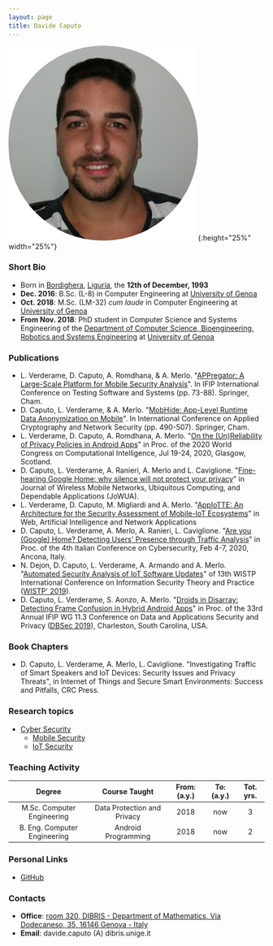 ```yaml
--- 
layout: page
title: Davide Caputo
---
```


![Davide's pic is missing.](/pics/caputo.png){:height="25%" width="25%"}

### Short Bio

- Born in [Bordighera](https://it.wikipedia.org/wiki/Bordighera), [Liguria](https://en.wikipedia.org/wiki/Liguria), the **12th of December, 1993**
- **Dec. 2016**: B.Sc. (L-8) in Computer Engineering at [University of Genoa](https://en.wikipedia.org/wiki/University_of_Genoa)
- **Oct. 2018**: M.Sc. (LM-32) *cum laude* in Computer Engineering at [University of Genoa](https://en.wikipedia.org/wiki/University_of_Genoa)
- **From Nov. 2018**: PhD student in Computer Science and Systems Engineering of the [Department of Computer Science, Bioengineering, Robotics and Systems Engineering](http://www.dibris.unige.it/) at [University of Genoa](https://en.wikipedia.org/wiki/University_of_Genoa)

### Publications

- L. Verderame, D. Caputo, A. Romdhana, &  A. Merlo. "[APPregator: A Large-Scale Platform for Mobile Security Analysis](https://link.springer.com/chapter/10.1007/978-3-030-64881-7_5)". In IFIP International Conference on Testing Software and Systems (pp. 73-88). Springer, Cham.
- D. Caputo, L. Verderame, & A. Merlo. "[MobHide: App-Level Runtime Data Anonymization on Mobile](https://link.springer.com/chapter/10.1007/978-3-030-61638-0_27)". In International Conference on Applied Cryptography and Network Security (pp. 490-507). Springer, Cham.
- L. Verderame, D. Caputo, A. Romdhana, A. Merlo. "[On the (Un)Reliability of Privacy Policies in Android Apps](../../papers/On_the_UnReliability_of_Privacy_Policies_in_Android.pdf)" in Proc. of the 2020 World Congress on Computational Intelligence, Jul 19-24, 2020, Glasgow, Scotland.
- D. Caputo, L. Verderame, A. Ranieri, A. Merlo and L. Caviglione. "[Fine-hearing Google Home: why silence will not protect your privacy](https://dx.doi.org/10.22667/JOWUA.2020.03.31.035)" in Journal of Wireless Mobile Networks, Ubiquitous Computing, and Dependable Applications (JoWUA).
- L. Verderame, D. Caputo, M. Migliardi and A. Merlo. "[AppIoTTE: An Architecture for the Security Assessment of Mobile-IoT Ecosystems](https://link.springer.com/chapter/10.1007%2F978-3-030-44038-1_79)" in Web, Artificial Intelligence and Network Applications
- D. Caputo, L. Verderame, A. Merlo, A. Ranieri, L. Caviglione. "[Are you (Google) Home? Detecting Users' Presence through Traffic Analysis](http://ceur-ws.org/Vol-2597/paper-10.pdf)" in Proc. of the 4th Italian Conference on Cybersecurity, Feb 4-7, 2020, Ancona, Italy.
- N. Dejon, D. Caputo, L. Verderame, A. Armando and A. Merlo. "[Automated Security Analysis of IoT Software Updates](https://link.springer.com/chapter/10.1007%2F978-3-030-41702-4_14)" of 13th WISTP International Conference on Information Security Theory and Practice ([WISTP' 2019](http://www.wistp.org/)).
- D. Caputo, L. Verderame, S. Aonzo, A. Merlo. "[Droids in Disarray: Detecting Frame Confusion in Hybrid Android Apps](https://link.springer.com/chapter/10.1007/978-3-030-22479-0_7)" in Proc. of the 33rd Annual IFIP WG 11.3 Conference on Data and Applications Security and Privacy ([DBSec 2019](https://dbsec2019.cse.sc.edu/)), Charleston, South Carolina, USA.

### Book Chapters

- D. Caputo, L. Verderame, A. Merlo, L. Caviglione. "Investigating Traffic of Smart Speakers and IoT Devices:  Security Issues and Privacy Threats", in Internet of Things and Secure Smart Environments: Success and Pitfalls, CRC Press.

### Research topics

- [Cyber Security](https://en.wikipedia.org/wiki/Computer_security)
  * [Mobile Security](https://en.wikipedia.org/wiki/Mobile_security)
  * [IoT Security](https://www.owasp.org/index.php/OWASP_Internet_of_Things_Project)

### Teaching Activity

|                Degree               |      Course Taught    | From: (a.y.) | To: (a.y.) | Tot. yrs. |
|:-----------------------------------:|:--------------------------------------------:|:----:|:---:|:-:|
|        M.Sc. Computer Engineering   | Data Protection and Privacy                      | 2018 | now | 3 |
|        B. Eng. Computer Engineering | Android Programming                      | 2018 | now | 2 |


### Personal Links

- [GitHub](https://github.com/Dado1513) 

### Contacts

- **Office**: [room 320, DIBRIS - Department of Mathematics, Via Dodecaneso, 35, 16146 Genova - Italy](https://goo.gl/maps/kTyTs2YKMkL2)
- **Email**: davide.caputo (A) dibris.unige.it
